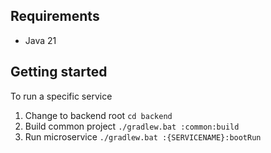 ## Requirements
- Java 21

## Getting started
To run a specific service
1. Change to backend root `cd backend`
2. Build common project `./gradlew.bat :common:build`
3. Run microservice `./gradlew.bat :{SERVICENAME}:bootRun`